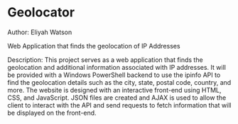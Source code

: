 # Geolocator

Author: Eliyah Watson

Web Application that finds the geolocation of IP Addresses

Description: This project serves as a web application that finds the geolocation and additional information associated with IP addresses. It will be provided with a Windows PowerShell backend to use the ipinfo API to find the geolocation details such as the city, state, postal code, country, and more. The website is designed with an interactive front-end using HTML, CSS, and JavaScript. JSON files are created and AJAX is used to allow the client to interact with the API and send requests to fetch information that will be displayed on the front-end.
